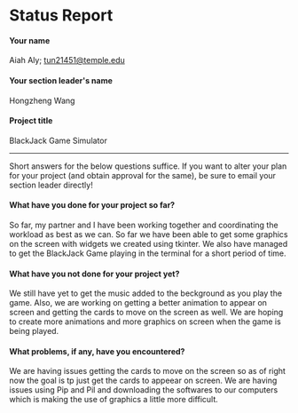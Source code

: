 # Status Report

#### Your name

Aiah Aly;  tun21451@temple.edu

#### Your section leader's name

Hongzheng Wang

#### Project title

BlackJack Game Simulator

***

Short answers for the below questions suffice. If you want to alter your plan for your project (and obtain approval for the same), be sure to email your section leader directly!

#### What have you done for your project so far?

So far, my partner and I have been working together and coordinating the workload as best as we can. So far we have been able to get some graphics on the screen with widgets we created using tkinter. We also have managed to get the BlackJack Game playing in the terminal for a short period of time.

#### What have you not done for your project yet?

We still have yet to get the music added to the beckground as you play the game. Also, we are working on getting a better animation to appear on screen and getting the cards to move on the screen as well. We are hoping to create more animations and more graphics on screen when the game is being played.

#### What problems, if any, have you encountered?
We are having issues getting the cards to move on the screen so as of right now the goal is tp just get the cards to appeear on screen. We are having issues using Pip and Pil and downloading the softwares to our computers which is making the use of graphics a little more  difficult.

